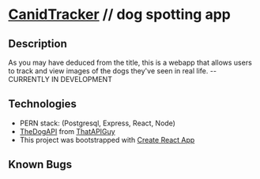 # [CanidTracker]() // dog spotting app


## Description
As you may have deduced from the title, this is a webapp that allows users to track and view images of the dogs they've seen in real life. -- CURRENTLY IN DEVELOPMENT

## Technologies
* PERN stack: (Postgresql, Express, React, Node)
* [TheDogAPI](https://thedogapi.com/) from [ThatAPIGuy](https://thatapiguy.com/)
* This project was bootstrapped with [Create React App](https://github.com/facebook/create-react-app)

## Known Bugs


